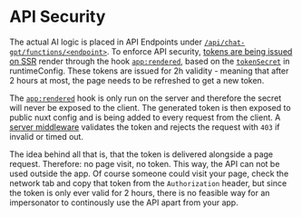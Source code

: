 # API Security

The actual AI logic is placed in API Endpoints under [`/api/chat-gpt/functions/<endpoint>`](https://github.com/holux-design/nuxt-GPT/tree/main/src/runtime/server/api/chat-gpt/functions). To enforce API security, [tokens are being issued on SSR](https://github.com/holux-design/nuxt-GPT/blob/main/src/runtime/plugins/gpt-generate-token.ts) render through the hook [`app:rendered`](https://nuxt.com/docs/api/advanced/hooks), based on the [`tokenSecret`](https://github.com/holux-design/nuxt-GPT/blob/790ae309e79f3031c25d3fe17d35b461767f036d/src/module.ts#L50) in runtimeConfig. These tokens are issued for 2h validity - meaning that after 2 hours at most, the page needs to be refreshed to get a new token.

The [`app:rendered`](https://nuxt.com/docs/api/advanced/hooks) hook is only run on the server and therefore the secret will never be exposed to the client. The generated token is then exposed to public nuxt config and is being added to every request from the client. A [server middleware](https://github.com/holux-design/nuxt-GPT/blob/main/src/runtime/server/middleware/chat-gpt-auth.ts) validates the token and rejects the request with `403` if invalid or timed out.

The idea behind all that is, that the token is delivered alongside a page request. Therefore: no page visit, no token. This way, the API can not be used outside the app.
Of course someone could visit your page, check the network tab and copy that token from the `Authorization` header, but since the token is only ever valid for 2 hours, there is no feasible way for an impersonator to continously use the API apart from your app.
